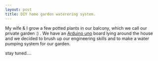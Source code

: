 ```yaml
---
layout: post
title: DIY home garden waterering system.
---
```


My wife & I grow a few potted plants in our balcony, which we call our private garden :) . We have an [Arduino uno](https://store.arduino.cc/arduino-uno-rev3) board lying around the house and we decided to brush up our engineering skills and to make a water pumping system for our garden.

stay tuned....


